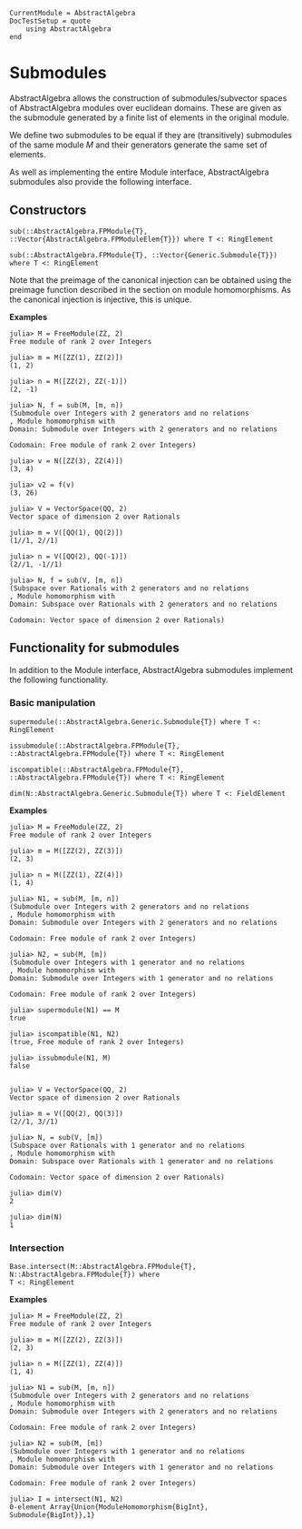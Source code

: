 ```@meta
CurrentModule = AbstractAlgebra
DocTestSetup = quote
    using AbstractAlgebra
end
```

# Submodules

AbstractAlgebra allows the construction of submodules/subvector spaces of
AbstractAlgebra modules over euclidean domains. These are given as the
submodule generated by a finite list of elements in the original module.

We define two submodules to be equal if they are (transitively) submodules
of the same module $M$ and their generators generate the same set of elements.

As well as implementing the entire Module interface, AbstractAlgebra
submodules also provide the following interface.

## Constructors

```@docs
sub(::AbstractAlgebra.FPModule{T}, ::Vector{AbstractAlgebra.FPModuleElem{T}}) where T <: RingElement
```

```@docs
sub(::AbstractAlgebra.FPModule{T}, ::Vector{Generic.Submodule{T}}) where T <: RingElement
```

Note that the preimage of the canonical injection can be obtained using the
preimage function described in the section on module homomorphisms. As the
canonical injection is injective, this is unique.

**Examples**

```jldoctest
julia> M = FreeModule(ZZ, 2)
Free module of rank 2 over Integers

julia> m = M([ZZ(1), ZZ(2)])
(1, 2)

julia> n = M([ZZ(2), ZZ(-1)])
(2, -1)

julia> N, f = sub(M, [m, n])
(Submodule over Integers with 2 generators and no relations
, Module homomorphism with
Domain: Submodule over Integers with 2 generators and no relations

Codomain: Free module of rank 2 over Integers)

julia> v = N([ZZ(3), ZZ(4)])
(3, 4)

julia> v2 = f(v)
(3, 26)

julia> V = VectorSpace(QQ, 2)
Vector space of dimension 2 over Rationals

julia> m = V([QQ(1), QQ(2)])
(1//1, 2//1)

julia> n = V([QQ(2), QQ(-1)])
(2//1, -1//1)

julia> N, f = sub(V, [m, n])
(Subspace over Rationals with 2 generators and no relations
, Module homomorphism with
Domain: Subspace over Rationals with 2 generators and no relations

Codomain: Vector space of dimension 2 over Rationals)

```

## Functionality for submodules

In addition to the Module interface, AbstractAlgebra submodules implement the
following functionality.

### Basic manipulation

```@docs
supermodule(::AbstractAlgebra.Generic.Submodule{T}) where T <: RingElement
```

```@docs
issubmodule(::AbstractAlgebra.FPModule{T}, ::AbstractAlgebra.FPModule{T}) where T <: RingElement
```

```@docs
iscompatible(::AbstractAlgebra.FPModule{T}, ::AbstractAlgebra.FPModule{T}) where T <: RingElement
```

```@docs
dim(N::AbstractAlgebra.Generic.Submodule{T}) where T <: FieldElement
```

**Examples**

```jldoctest
julia> M = FreeModule(ZZ, 2)
Free module of rank 2 over Integers

julia> m = M([ZZ(2), ZZ(3)])
(2, 3)

julia> n = M([ZZ(1), ZZ(4)])
(1, 4)

julia> N1, = sub(M, [m, n])
(Submodule over Integers with 2 generators and no relations
, Module homomorphism with
Domain: Submodule over Integers with 2 generators and no relations

Codomain: Free module of rank 2 over Integers)

julia> N2, = sub(M, [m])
(Submodule over Integers with 1 generator and no relations
, Module homomorphism with
Domain: Submodule over Integers with 1 generator and no relations

Codomain: Free module of rank 2 over Integers)

julia> supermodule(N1) == M
true

julia> iscompatible(N1, N2)
(true, Free module of rank 2 over Integers)

julia> issubmodule(N1, M)
false


julia> V = VectorSpace(QQ, 2)
Vector space of dimension 2 over Rationals

julia> m = V([QQ(2), QQ(3)])
(2//1, 3//1)

julia> N, = sub(V, [m])
(Subspace over Rationals with 1 generator and no relations
, Module homomorphism with
Domain: Subspace over Rationals with 1 generator and no relations

Codomain: Vector space of dimension 2 over Rationals)

julia> dim(V)
2

julia> dim(N)
1

```

### Intersection

```@docs
Base.intersect(M::AbstractAlgebra.FPModule{T}, N::AbstractAlgebra.FPModule{T}) where
T <: RingElement
```

**Examples**

```jldoctest
julia> M = FreeModule(ZZ, 2)
Free module of rank 2 over Integers

julia> m = M([ZZ(2), ZZ(3)])
(2, 3)

julia> n = M([ZZ(1), ZZ(4)])
(1, 4)

julia> N1 = sub(M, [m, n])
(Submodule over Integers with 2 generators and no relations
, Module homomorphism with
Domain: Submodule over Integers with 2 generators and no relations

Codomain: Free module of rank 2 over Integers)

julia> N2 = sub(M, [m])
(Submodule over Integers with 1 generator and no relations
, Module homomorphism with
Domain: Submodule over Integers with 1 generator and no relations

Codomain: Free module of rank 2 over Integers)

julia> I = intersect(N1, N2)
0-element Array{Union{ModuleHomomorphism{BigInt}, Submodule{BigInt}},1}
```

